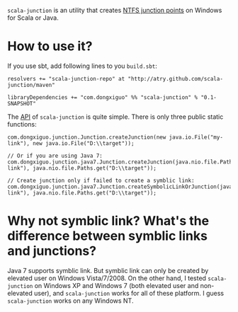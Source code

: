 `scala-junction` is an utility that creates [NTFS junction points](https://en.wikipedia.org/wiki/NTFS_junction_point) on Windows for Scala or Java.
# How to use it?
If you use sbt, add following lines to you `build.sbt`:

	resolvers += "scala-junction-repo" at "http://atry.github.com/scala-junction/maven"
	
	libraryDependencies += "com.dongxiguo" %% "scala-junction" % "0.1-SNAPSHOT"

The [API](http://atry.github.com/scala-junction/api/index.html) of `scala-junction` is quite simple. There is only three public static functions:

	com.dongxiguo.junction.Junction.createJunction(new java.io.File("my-link"), new java.io.File("D:\\target"));
	
	// Or if you are using Java 7:
	com.dongxiguo.junction.java7.Junction.createJunction(java.nio.file.Path.get("my-link"), java.nio.file.Paths.get("D:\\target"));
	
	// Create junction only if failed to create a symblic link:
	com.dongxiguo.junction.java7.Junction.createSymbolicLinkOrJunction(java.nio.file.Path.get("my-link"), java.nio.file.Paths.get("D:\\target"));

# Why not symblic link? What's the difference between symblic links and junctions?
Java 7 supports symblic link. But symblic link can only be created by elevated user on Windows Vista/7/2008. On the other hand, I tested `scala-junction` on Windows XP and Windows 7 (both elevated user and non-elevated user), and `scala-junction` works for all of these platform. I guess `scala-junction` works on any Windows NT.